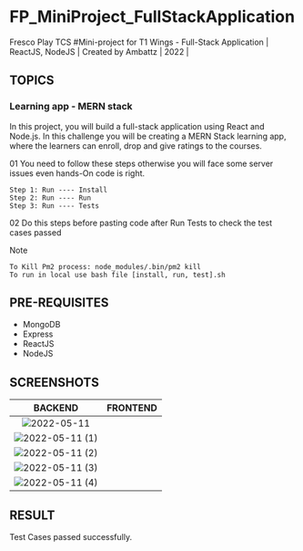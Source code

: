 # FP_MiniProject_FullStackApplication
Fresco Play TCS #Mini-project for T1 Wings - Full-Stack Application | ReactJS, NodeJS | Created by Ambattz | 2022 |

## TOPICS
### Learning app - MERN stack
In this project, you will build a full-stack application using React and Node.js. In this challenge you will be creating a MERN Stack learning app, where the learners can enroll, drop and give ratings to the courses.

01 You need to follow these steps otherwise you will face some server issues even hands-On code is right. 

    Step 1: Run ---- Install
    Step 2: Run ---- Run
    Step 3: Run ---- Tests 
    
02 Do this steps before pasting code after Run Tests to check the test cases passed

Note
   
    To Kill Pm2 process: node_modules/.bin/pm2 kill 
    To run in local use bash file [install, run, test].sh
    
## PRE-REQUISITES
* MongoDB
* Express
* ReactJS
* NodeJS

## SCREENSHOTS

 BACKEND         | FRONTEND
:-------------------------:|:-------------------------:
![2022-05-11](https://user-images.githubusercontent.com/69767685/167886194-acedc20b-82eb-4f56-9789-cfa85cd74ef1.png ) |  
![2022-05-11 (1)](https://user-images.githubusercontent.com/69767685/167886229-38415101-9837-46c5-8e60-c3219d5b69a8.png) |
![2022-05-11 (2)](https://user-images.githubusercontent.com/69767685/167886248-7b736297-f7e5-421f-a108-99ae33d8ddfa.png) |
![2022-05-11 (3)](https://user-images.githubusercontent.com/69767685/167886255-45d8a92b-8245-459d-b33b-b21a8bf9e704.png) |
![2022-05-11 (4)](https://user-images.githubusercontent.com/69767685/167886305-2e1b71cf-af15-4ba1-84b6-8ea2512cbc74.png) |



## RESULT

Test Cases passed successfully.
